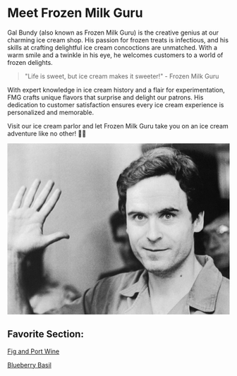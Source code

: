 # **Meet Frozen Milk Guru**

Gal Bundy (also known as Frozen Milk Guru) is the creative genius at our charming ice cream shop. His passion for frozen treats is infectious, and his skills at crafting delightful ice cream concoctions are unmatched. With a warm smile and a twinkle in his eye, he welcomes customers to a world of frozen delights.

> "Life is sweet, but ice cream makes it sweeter!" - Frozen Milk Guru

With expert knowledge in ice cream history and a flair for experimentation, FMG crafts unique flavors that surprise and delight our patrons. His dedication to customer satisfaction ensures every ice cream experience is personalized and memorable.

Visit our ice cream parlor and let Frozen Milk Guru take you on an ice cream adventure like no other! 🍦🌈

![Gal Bundy Photo](./Photos/galBundy.jpg)

## Favorite Section:

[Fig and Port Wine](./Fig_and_port_wine.md)

[Blueberry Basil](./BlueberryBasil.md)